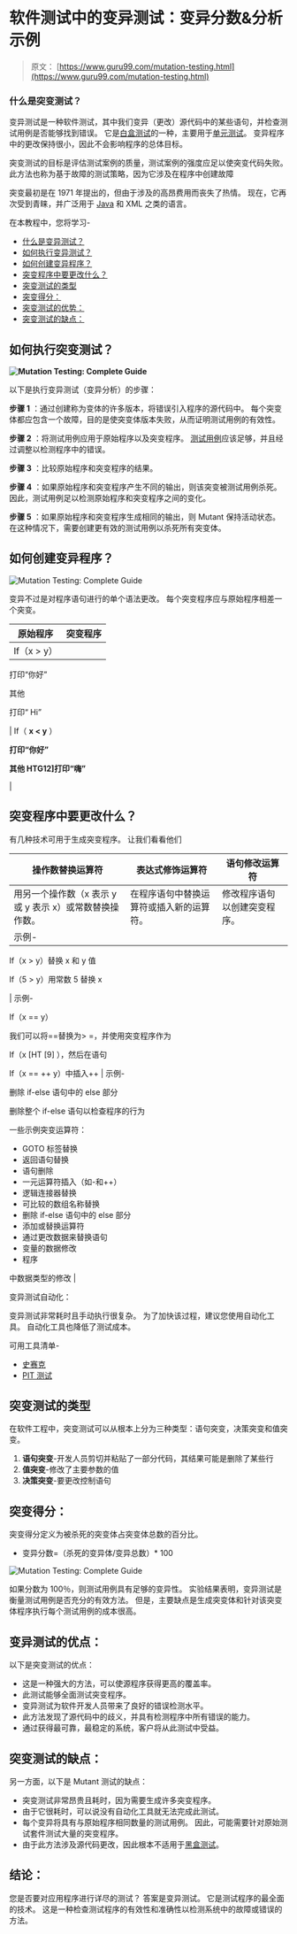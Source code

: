# 软件测试中的变异测试：变异分数&分析示例

> 原文： [https://www.guru99.com/mutation-testing.html](https://www.guru99.com/mutation-testing.html)

### 什么是突变测试？

变异测试是一种软件测试，其中我们变异（更改）源代码中的某些语句，并检查测试用例是否能够找到错误。 它是[白盒测试](/white-box-testing.html)的一种，主要用于[单元测试](/unit-testing-guide.html)。 变异程序中的更改保持很小，因此不会影响程序的总体目标。

突变测试的目标是评估测试案例的质量，测试案例的强度应足以使突变代码失败。 此方法也称为基于故障的测试策略，因为它涉及在程序中创建故障

突变最初是在 1971 年提出的，但由于涉及的高昂费用而丧失了热情。 现在，它再次受到青睐，并广泛用于 [Java](/java-tutorial.html) 和 XML 之类的语言。

在本教程中，您将学习-

*   [什么是变异测试？](#1)
*   [如何执行变异测试？](#2)
*   [如何创建变异程序？](#3)
*   [突变程序中要更改什么？](#4)
*   [突变测试的类型](#5)
*   [突变得分：](#6)
*   [突变测试的优势：](#7)
*   [突变测试的缺点：](#8)

## 如何执行突变测试？

**![Mutation Testing: Complete Guide](img/511e2029d6f3e30d813243280c275859.png)** 

以下是执行变异测试（变异分析）的步骤：

**步骤 1** ：通过创建称为变体的许多版本，将错误引入程序的源代码中。 每个突变体都应包含一个故障，目的是使突变体版本失败，从而证明测试用例的有效性。

**步骤 2** ：将测试用例应用于原始程序以及突变程序。 [测试用例](/test-case.html)应该足够，并且经过调整以检测程序中的错误。

**步骤 3** ：比较原始程序和突变程序的结果。

**步骤 4** ：如果原始程序和突变程序产生不同的输出，则该突变被测试用例杀死。 因此，测试用例足以检测原始程序和突变程序之间的变化。

**步骤 5** ：如果原始程序和突变程序生成相同的输出，则 Mutant 保持活动状态。 在这种情况下，需要创建更有效的测试用例以杀死所有突变体。

## 如何创建变异程序？

![Mutation Testing: Complete Guide](img/02ab819fe2fa228fc2e702379dd24bb7.png)

变异不过是对程序语句进行的单个语法更改。 每个突变程序应与原始程序相差一个突变。

| **原始程序** | **突变程序** |
| --- | --- |
| If（x > y）

打印“你好”

其他

打印“ Hi”

 | If（ **x < y** ）

**打印“你好”**

**其他 HTG12]打印“嗨”**

 |

## 突变程序中要更改什么？

有几种技术可用于生成突变程序。 让我们看看他们

| **操作数替换运算符** | **表达式修饰运算符** | **语句修改运算符** |
| --- | --- | --- |
| 用另一个操作数（x 表示 y 或 y 表示 x）或常数替换操作数。 | 在程序语句中替换运算符或插入新的运算符。 | 修改程序语句以创建突变程序。 |
| 示例-

If（x > y）替换 x 和 y 值

If（5 > y）用常数 5 替换 x

 | 示例-

If（x == y）

我们可以将==替换为> =，并使用突变程序作为

If（x [HT [9] ），然后在语句

If（x == ++ y）中插入++ | 示例-

删除 if-else 语句中的 else 部分

删除整个 if-else 语句以检查程序的行为

一些示例突变运算符：

*   GOTO 标签替换
*   返回语句替换
*   语句删除
*   一元运算符插入（如-和++）
*   逻辑连接器替换
*   可比较的数组名称替换
*   删除 if-else 语句中的 else 部分
*   添加或替换运算符
*   通过更改数据来替换语句
*   变量的数据修改
*   程序

中数据类型的修改 |

变异测试自动化：

变异测试非常耗时且手动执行很复杂。 为了加快该过程，建议您使用自动化工具。 自动化工具也降低了测试成本。

可用工具清单-

*   [史赛克](https://stryker-mutator.io/ "Stryker")
*   [PIT 测试](http://pitest.org/ "PIT Testing")

## 突变测试的类型

在软件工程中，突变测试可以从根本上分为三种类型：语句突变，决策突变和值突变。

1.  **语句突变**-开发人员剪切并粘贴了一部分代码，其结果可能是删除了某些行
2.  **值突变**-修改了主要参数的值
3.  **决策突变**-要更改控制语句

## 突变得分：

突变得分定义为被杀死的突变体占突变体总数的百分比。

*   变异分数=（杀死的变异体/变异总数）* 100

![Mutation Testing: Complete Guide](img/d635647c08c7e4bf9af521973c1c7bd9.png)

如果分数为 100％，则测试用例具有足够的变异性。 实验结果表明，变异测试是衡量测试用例是否充分的有效方法。 但是，主要缺点是生成突变体和针对该突变体程序执行每个测试用例的成本很高。

## 变异测试的优点：

以下是突变测试的优点：

*   这是一种强大的方法，可以使源程序获得更高的覆盖率。
*   此测试能够全面测试突变程序。
*   变异测试为软件开发人员带来了良好的错误检测水平。
*   此方法发现了源代码中的歧义，并具有检测程序中所有错误的能力。
*   通过获得最可靠，最稳定的系统，客户将从此测试中受益。

## 突变测试的缺点：

另一方面，以下是 Mutant 测试的缺点：

*   突变测试非常昂贵且耗时，因为需要生成许多突变程序。
*   由于它很耗时，可以说没有自动化工具就无法完成此测试。
*   每个变异将具有与原始程序相同数量的测试用例。 因此，可能需要针对原始测试套件测试大量的突变程序。
*   由于此方法涉及源代码更改，因此根本不适用于[黑盒测试](/black-box-testing.html)。

## 结论：

您是否要对应用程序进行详尽的测试？ 答案是变异测试。 它是测试程序的最全面的技术。 这是一种检查测试程序的有效性和准确性以检测系统中的故障或错误的方法。